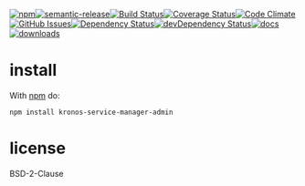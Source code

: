 [![npm](https://img.shields.io/npm/v/kronos-service-manager-admin.svg)](https://www.npmjs.com/package/kronos-service-manager-admin)[![semantic-release](https://img.shields.io/badge/%20%20%F0%9F%93%A6%F0%9F%9A%80-semantic--release-e10079.svg)](https://github.com/Kronos-Integration/kronos-service-manager-admin)[![Build Status](https://secure.travis-ci.org/Kronos-Integration/kronos-service-manager-admin.png)](http://travis-ci.org/Kronos-Integration/kronos-service-manager-admin)[![Coverage Status](https://coveralls.io/repos/Kronos-Integration/kronos-service-manager-admin/badge.svg)](https://coveralls.io/r/Kronos-Integration/kronos-service-manager-admin)[![Code Climate](https://codeclimate.com/github/Kronos-Integration/kronos-service-manager-admin/badges/gpa.svg)](https://codeclimate.com/github/Kronos-Integration/kronos-service-manager-admin)[![GitHub Issues](https://img.shields.io/github/issues/Kronos-Integration/kronos-service-manager-admin.svg?style=flat-square)](https://github.com/Kronos-Integration/kronos-service-manager-admin/issues)[![Dependency Status](https://david-dm.org/Kronos-Integration/kronos-service-manager-admin.svg)](https://david-dm.org/Kronos-Integration/kronos-service-manager-admin)[![devDependency Status](https://david-dm.org/Kronos-Integration/kronos-service-manager-admin/dev-status.svg)](https://david-dm.org/Kronos-Integration/kronos-service-manager-admin#info=devDependencies)[![docs](http://inch-ci.org/github/Kronos-Integration/kronos-service-manager-admin.svg?branch=master)](http://inch-ci.org/github/Kronos-Integration/kronos-service-manager-admin)[![downloads](http://img.shields.io/npm/dm/kronos-service-manager-admin.svg?style=flat-square)](https://npmjs.org/package/kronos-service-manager-admin)

install
=======

With [npm](http://npmjs.org) do:

```
npm install kronos-service-manager-admin
```

license
=======

BSD-2-Clause

